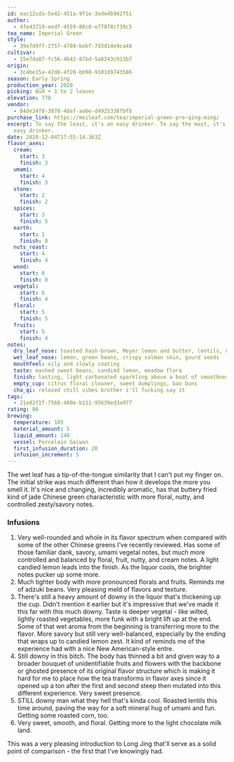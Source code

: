 ```yaml
---
id: eac12cda-5e42-451a-9f1e-3ede4b942f51
author:
  - 4fe43719-eedf-4559-80c0-e778f8cf39c5
tea_name: Imperial Green
style:
  - 39e7d9ff-2757-4789-bebf-7d3d14e9ca48
cultivar:
  - 15e7da87-fc56-4642-87bd-5a8243c913b7
origin:
  - 3c4be15a-42d8-4f20-b698-9101d9743586
season: Early Spring
production_year: 2020
picking: Bud + 1 to 2 leaves
elevation: 770
vendor:
  - 84de34f8-3878-4daf-aa6e-d4925338fbfb
purchase_link: https://meileaf.com/tea/imperial-green-pre-qing-ming/
excerpt: To say the least, it's an easy drinker. To say the most, it's a really
  easy drinker.
date: 2020-12-04T17:55:14.363Z
flavor_axes:
  cream:
    start: 3
    finish: 3
  umami:
    start: 4
    finish: 3
  stone:
    start: 2
    finish: 2
  spices:
    start: 3
    finish: 5
  earth:
    start: 1
    finish: 0
  nuts_roast:
    start: 4
    finish: 4
  wood:
    start: 0
    finish: 0
  vegetal:
    start: 6
    finish: 4
  floral:
    start: 5
    finish: 5
  fruits:
    start: 5
    finish: 4
notes:
  dry_leaf_nose: toasted hash-brown, Meyer lemon and butter, lentils, nuttiness
  wet_leaf_nose: lemon, green beans, crispy salmon skin, gourd seeds
  mouthfeel: oily and slowly coating
  taste: mashed sweet beans, candied lemon, meadow flora
  finish: lasting, light carbonated sparkling above a boat of smoothness
  empty_cup: citrus floral cleaner, sweet dumplings, bao buns
  cha_qi: relaxed chill vibes brother i'll fucking say it
tags:
  - 21e82f1f-7568-400e-b151-95639ed3a977
rating: 86
brewing:
  temperature: 185
  material_amount: 5
  liquid_amount: 140
  vessel: Porcelain Gaiwan
  first_infusion_duration: 20
  infusion_increment: 5
---
```

The wet leaf has a tip-of-the-tongue similarity that I can't put my finger on. The initial strike was much different than how it develops the more you smell it. It's nice and changing, incredibly aromatic, has that buttery fried kind of jade Chinese green characteristic with more floral, nutty, and controlled zesty/savory notes.

### Infusions

1. Very well-rounded and whole in its flavor spectrum when compared with some of the other Chinese greens I've recently reviewed. Has some of those familiar dank, savory, umami vegetal notes, but much more controlled and balanced by floral, fruit, nutty, and cream notes. A light candied lemon leads into the finish. As the liquor cools, the brighter notes pucker up some more.
2. Much tighter body with more pronounced florals and fruits. Reminds me of adzuki beans. Very pleasing meld of flavors and texture.
3. There's still a heavy amount of downy in the liquor that's thickening up the cup. Didn't mention it earlier but it's impressive that we've made it this far with this much downy. Taste is deeper vegetal - like wilted, lightly roasted vegetables, more funk with a bright lift up at the end. Some of that wet aroma from the beginning is transferring more to the flavor. More savory but still very well-balanced, especially by the ending that wraps up to candied lemon zest. It kind of reminds me of the experience had with a nice New American-style entre.
4. Still downy in this bitch. The body has thinned a bit and given way to a broader bouquet of unidentifiable fruits and flowers with the backbone or ghosted presence of its original flavor structure which is making it hard for me to place how the tea transforms in flavor axes since it opened up a ton after the first and second steep then mutated into this different experience. Very sweet presence.
5. STILL downy man what they hell that's kinda cool. Roasted lentils this time around, paving the way for a soft mineral hug of umami and fun. Getting some roasted corn, too.
6. Very sweet, smooth, and floral. Getting more to the light chocolate milk land.



This was a very pleasing introduction to Long Jing that'll serve as a solid point of comparison - the first that I've knowingly had.